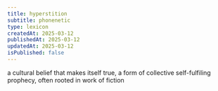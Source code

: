 ```yaml
---
title: hyperstition
subtitle: phonenetic
type: lexicon
createdAt: 2025-03-12
publishedAt: 2025-03-12
updatedAt: 2025-03-12
isPublished: false
---
```


 a cultural belief that makes itself true, a form of collective self-fulfiling prophecy, often rooted in work of fiction


